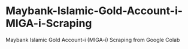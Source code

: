 # Maybank-Islamic-Gold-Account-i-MIGA-i-Scraping
Maybank Islamic Gold Account-i (MIGA-i) Scraping from Google Colab
